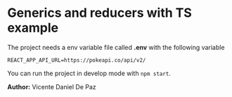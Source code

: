 # Generics and reducers with TS example

The project needs a env variable file called **.env** with the following variable

```REACT_APP_API_URL=https://pokeapi.co/api/v2/```

You can run the project in develop mode with ```npm start```.

**Author:** Vicente Daniel De Paz